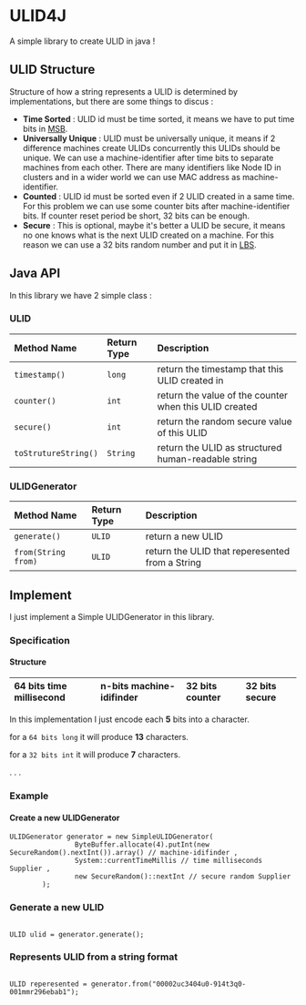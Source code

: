 
# ULID4J

A simple library to create ULID in java !


## ULID Structure

Structure of how a string represents a ULID is determined by implementations,
but there are some things to discus :

- **Time Sorted** :  ULID id must be time sorted, it means we have to 
    put time bits in [MSB](https://en.wikipedia.org/wiki/Bit_numbering).
- **Universally Unique** : ULID must be universally unique, it means 
    if 2 difference machines create ULIDs concurrently this ULIDs should be unique.
    We can use a machine-identifier after time bits to separate machines from each other.
    There are many identifiers like Node ID in clusters and in a wider world 
    we can use MAC address as machine-identifier.
- **Counted** : ULID id must be sorted even if 2 ULID created in a same time.
    For this problem we can use some counter bits after machine-identifier bits.
    If counter reset period be short, 32 bits can be enough.
- **Secure** : This is optional, maybe it's better a ULID be secure,
    it means no one knows what is the next ULID created on a machine.
    For this reason we can use a 32 bits random number and put it in
    [LBS](https://en.wikipedia.org/wiki/Bit_numbering).


## Java API

In this library we have 2 simple class :

### ULID

| Method Name          | Return Type     | Description                                            |
| :------------------- | :-------------- | :----------------------------------------------------- |
| `timestamp()`        | `long`          | return the timestamp that this ULID created in         |
| `counter()`          | `int`           | return the value of the counter when this ULID created |
| `secure()`           | `int`           | return the random secure value of this ULID            |
| `toStrutureString()` | `String`           | return the ULID as structured human-readable string    |

### ULIDGenerator

| Method Name          | Return Type     | Description                                            |
| :------------------- | :-------------- | :----------------------------------------------------- |
| `generate()`         | `ULID`          | return a new ULID                                      |
| `from(String from)`  | `ULID`          | return the ULID that reperesented from a String        |


## Implement

I just implement a Simple ULIDGenerator in this library.

### Specification

#### Structure

| 64 bits time millisecond | n-bits machine-idifinder | 32 bits counter | 32 bits secure |
| :----------------------- | :------------------------ | :-------------- | :------------- |

In this implementation I just encode each **5** bits into a character.

for a `64 bits long` it will produce **13** characters.

for a `32 bits int` it will produce **7** characters.

.
.
.

### Example

#### Create a new ULIDGenerator

```
ULIDGenerator generator = new SimpleULIDGenerator(
                ByteBuffer.allocate(4).putInt(new SecureRandom().nextInt()).array() // machine-idifinder ,
                System::currentTimeMillis // time milliseconds Supplier ,
                new SecureRandom()::nextInt // secure random Supplier
        );

```

### Generate a new ULID

```

ULID ulid = generator.generate();

```

### Represents ULID from a string format

```

ULID reperesented = generator.from("00002uc3404u0-914t3q0-001mmr296ebab1");

```


